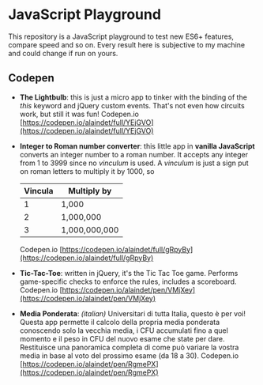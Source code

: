 # JavaScript Playground

This repository is a JavaScript playground to test new ES6+ features, compare speed and so on. Every result here is subjective to my machine and could change if run on yours.

## Codepen

- **The Lightbulb**: this is just a micro app to tinker with the binding of the *this* keyword and jQuery custom events. That's not even how circuits work, but still it was fun! Codepen.io [https://codepen.io/alaindet/full/YEjGVO](https://codepen.io/alaindet/full/YEjGVO)

- **Integer to Roman number converter**: this little app in **vanilla JavaScript** converts an integer number to a roman number. It accepts any integer from 1 to 3999 since no _vinculum_ is used. A _vinculum_ is just a sign put on roman letters to multiply it by 1000, so

  | Vincula | Multiply by   |
  | ------- | ------------- |
  | 1       | 1,000         |
  | 2       | 1,000,000     |
  | 3       | 1,000,000,000 |

  Codepen.io [https://codepen.io/alaindet/full/gRpyBy](https://codepen.io/alaindet/full/gRpyBy)

- **Tic-Tac-Toe**: written in jQuery, it's the Tic Tac Toe game. Performs game-specific checks to enforce the rules, includes a scoreboard. Codepen.io [https://codepen.io/alaindet/pen/VMjXey](https://codepen.io/alaindet/pen/VMjXey)

- **Media Ponderata**: _(italian)_ Universitari di tutta Italia, questo è per voi! Questa app permette il calcolo della propria media ponderata conoscendo solo la vecchia media, i CFU accumulati fino a quel momento e il peso in CFU del nuovo esame che state per dare. Restituisce una panoramica completa di come può variare la vostra media in base al voto del prossimo esame (da 18 a 30). Codepen.io [https://codepen.io/alaindet/pen/RgmePX](https://codepen.io/alaindet/pen/RgmePX)
